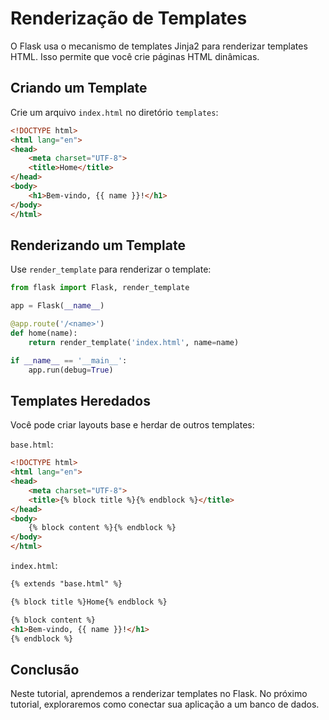 
# Renderização de Templates

O Flask usa o mecanismo de templates Jinja2 para renderizar templates HTML. Isso permite que você crie páginas HTML dinâmicas.

## Criando um Template

Crie um arquivo `index.html` no diretório `templates`:

```html
<!DOCTYPE html>
<html lang="en">
<head>
    <meta charset="UTF-8">
    <title>Home</title>
</head>
<body>
    <h1>Bem-vindo, {{ name }}!</h1>
</body>
</html>
```

## Renderizando um Template

Use `render_template` para renderizar o template:

```python
from flask import Flask, render_template

app = Flask(__name__)

@app.route('/<name>')
def home(name):
    return render_template('index.html', name=name)

if __name__ == '__main__':
    app.run(debug=True)
```

## Templates Heredados

Você pode criar layouts base e herdar de outros templates:

`base.html`:

```html
<!DOCTYPE html>
<html lang="en">
<head>
    <meta charset="UTF-8">
    <title>{% block title %}{% endblock %}</title>
</head>
<body>
    {% block content %}{% endblock %}
</body>
</html>
```

`index.html`:

```html
{% extends "base.html" %}

{% block title %}Home{% endblock %}

{% block content %}
<h1>Bem-vindo, {{ name }}!</h1>
{% endblock %}
```

## Conclusão

Neste tutorial, aprendemos a renderizar templates no Flask. No próximo tutorial, exploraremos como conectar sua aplicação a um banco de dados.
    